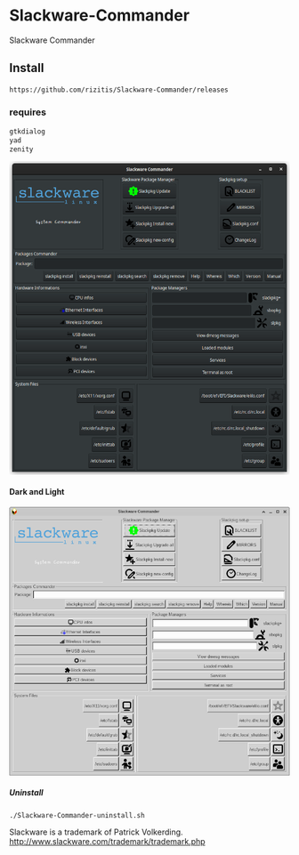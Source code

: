 # Slackware-Commander
Slackware Commander

## Install
```
https://github.com/rizitis/Slackware-Commander/releases
```
### requires
```
gtkdialog
yad
zenity
```
![Slackware-Commander](https://github.com/rizitis/Slackware-Commander/raw/main/Slackware-Commander.png)
#### Dark and Light 
![Slackware-Commander1](https://github.com/rizitis/Slackware-Commander/raw/main/Slackware-Commander1.png)

##### Uninstall
```
./Slackware-Commander-uninstall.sh
```


Slackware is a trademark of Patrick Volkerding.
http://www.slackware.com/trademark/trademark.php
